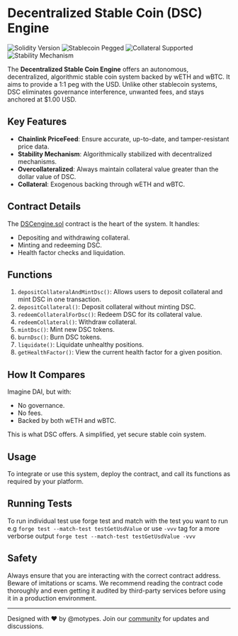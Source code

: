 # Decentralized Stable Coin (DSC) Engine

![Solidity Version](https://img.shields.io/badge/Solidity-0.8.18-blue?logo=solidity)
![Stablecoin Pegged](https://img.shields.io/badge/Pegged-USD%20$1.00-green)
![Collateral Supported](https://img.shields.io/badge/Collateral-wETH%20|%20wBTC-orange)
![Stability Mechanism](https://img.shields.io/badge/Stability-Algo--Decentralized-purple)

The **Decentralized Stable Coin Engine** offers an autonomous, decentralized, algorithmic stable coin system backed by wETH and wBTC. It aims to provide a 1:1 peg with the USD. Unlike other stablecoin systems, DSC eliminates governance interference, unwanted fees, and stays anchored at $1.00 USD.

## Key Features
- **Chainlink PriceFeed**: Ensure accurate, up-to-date, and tamper-resistant price data.
- **Stability Mechanism**: Algorithmically stabilized with decentralized mechanisms.
- **Overcollateralized**: Always maintain collateral value greater than the dollar value of DSC.
- **Collateral**: Exogenous backing through wETH and wBTC.

## Contract Details
The [DSCengine.sol](./contracts/DSCengine.sol) contract is the heart of the system. It handles:
- Depositing and withdrawing collateral.
- Minting and redeeming DSC.
- Health factor checks and liquidation.

## Functions

1. `depositCollateralAndMintDsc()`: Allows users to deposit collateral and mint DSC in one transaction.
2. `depositCollateral()`: Deposit collateral without minting DSC.
3. `redeemCollateralForDsc()`: Redeem DSC for its collateral value.
4. `redeemCollateral()`: Withdraw collateral.
5. `mintDsc()`: Mint new DSC tokens.
6. `burnDsc()`: Burn DSC tokens.
7. `liquidate()`: Liquidate unhealthy positions.
8. `getHealthFactor()`: View the current health factor for a given position.

## How It Compares

Imagine DAI, but with:
- No governance.
- No fees.
- Backed by both wETH and wBTC.

This is what DSC offers. A simplified, yet secure stable coin system.

## Usage

To integrate or use this system, deploy the contract, and call its functions as required by your platform. 

## Running Tests

To run individual test use forge test and match with the test you want to run e.g `forge test --match-test testGetUsdValue` or use `-vvv` tag for a more verborse output `forge test --match-test testGetUsdValue -vvv`

## Safety

Always ensure that you are interacting with the correct contract address. Beware of imitations or scams. We recommend reading the contract code thoroughly and even getting it audited by third-party services before using it in a production environment.

---

Designed with ❤️ by @motypes. Join our [community](#) for updates and discussions.